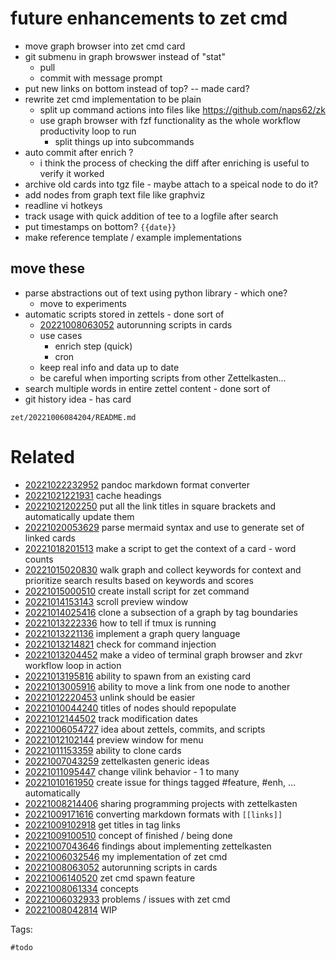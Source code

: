 # future enhancements to zet cmd

- move graph browser into zet cmd card
- git submenu in graph browswer instead of "stat"
  - pull
  - commit with message prompt
- put new links on bottom instead of top? -- made card?
- rewrite zet cmd implementation to be plain
  - split up command actions into files like https://github.com/naps62/zk
  - use graph browser with fzf functionality as the whole workflow productivity loop to run
    - split things up into subcommands
- auto commit after enrich ?
  - i think the process of checking the diff after enriching is useful to verify it worked
- archive old cards into tgz file - maybe attach to a speical node to do it?
- add nodes from graph text file like graphviz
- readline vi hotkeys
- track usage with quick addition of tee to a logfile after search
- put timestamps on bottom? `{{date}}`
- make reference template / example implementations

## move these

- parse abstractions out of text using python library - which one?
  - move to experiments
- automatic scripts stored in zettels - done sort of
  - [20221008063052](/zet/20221008063052/README.md) autorunning scripts in cards
  - use cases
    - enrich step (quick)
    - cron
  - keep real info and data up to date
  - be careful when importing scripts from other Zettelkasten...
- search multiple words in entire zettel content - done sort of
- git history idea - has card

` zet/20221006084204/README.md `

# Related

- [20221022232952](/zet/20221022232952/README.md) pandoc markdown format converter
- [20221021221931](/zet/20221021221931/README.md) cache headings
- [20221021202250](/zet/20221021202250/README.md) put all the link titles in square brackets and automatically update them
- [20221020053629](/zet/20221020053629/README.md) parse mermaid syntax and use to generate set of linked cards
- [20221018201513](/zet/20221018201513/README.md) make a script to get the context of a card - word counts
- [20221015020830](/zet/20221015020830/README.md) walk graph and collect keywords for context and prioritize search results based on keywords and scores
- [20221015000510](/zet/20221015000510/README.md) create install script for zet command
- [20221014153143](/zet/20221014153143/README.md) scroll preview window
- [20221014025416](/zet/20221014025416/README.md) clone a subsection of a graph by tag boundaries
- [20221013222336](/zet/20221013222336/README.md) how to tell if tmux is running
- [20221013221136](/zet/20221013221136/README.md) implement a graph query language
- [20221013214821](/zet/20221013214821/README.md) check for command injection
- [20221013204452](/zet/20221013204452/README.md) make a video of terminal graph browser and zkvr workflow loop in action
- [20221013195816](/zet/20221013195816/README.md) ability to spawn from an existing card
- [20221013005916](/zet/20221013005916/README.md) ability to move a link from one node to another
- [20221012220453](/zet/20221012220453/README.md) unlink should be easier
- [20221010044240](/zet/20221010044240/README.md) titles of nodes should repopulate
- [20221012144502](/zet/20221012144502/README.md) track modification dates
- [20221006054727](/zet/20221006054727/README.md) idea about zettels, commits, and scripts
- [20221012102144](/zet/20221012102144/README.md) preview window for menu
- [20221011153359](/zet/20221011153359/README.md) ability to clone cards
- [20221007043259](/zet/20221007043259/README.md) zettelkasten generic ideas
- [20221011095447](/zet/20221011095447/README.md) change vilink behavior - 1 to many
- [20221010161950](/zet/20221010161950/README.md) create issue for things tagged #feature, #enh, ... automatically
- [20221008214406](/zet/20221008214406/README.md) sharing programming projects with zettelkasten
- [20221009171616](/zet/20221009171616/README.md) converting markdown formats with `[[links]]`
- [20221009102918](/zet/20221009102918/README.md) get titles in tag links
- [20221009100510](/zet/20221009100510/README.md) concept of finished / being done
- [20221007043646](/zet/20221007043646/README.md) findings about implementing zettelkasten
- [20221006032546](/zet/20221006032546/README.md) my implementation of zet cmd
- [20221008063052](/zet/20221008063052/README.md) autorunning scripts in cards
- [20221006140520](/zet/20221006140520/README.md) zet cmd spawn feature
- [20221008061334](/zet/20221008061334/README.md) concepts
- [20221006032933](/zet/20221006032933/README.md) problems / issues with zet cmd
- [20221008042814](/zet/20221008042814/README.md) WIP

Tags:

    #todo
